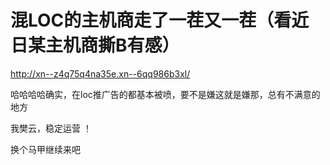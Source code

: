 # 混LOC的主机商走了一茬又一茬（看近日某主机商撕B有感）


http://xn--z4q75q4na35e.xn--6qq986b3xl/

哈哈哈哈确实，在loc推广告的都基本被喷，要不是嫌这就是嫌那，总有不满意的地方

我樊云，稳定运营 ！ <img src="static/image/smiley/yct/013.gif" smilieid="43" border="0" alt="" />

换个马甲继续来吧
